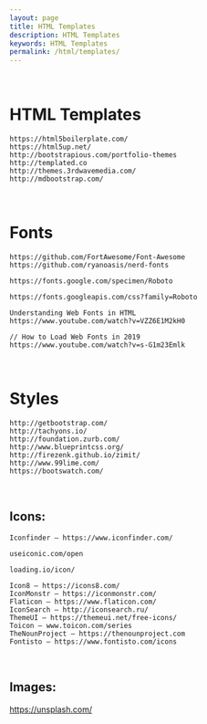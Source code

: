 ```yaml
---
layout: page
title: HTML Templates
description: HTML Templates
keywords: HTML Templates
permalink: /html/templates/
---
```


<br/>

# HTML Templates

    https://html5boilerplate.com/
    https://html5up.net/
    http://bootstrapious.com/portfolio-themes
    http://templated.co
    http://themes.3rdwavemedia.com/
    http://mdbootstrap.com/

<br/>

# Fonts

    https://github.com/FortAwesome/Font-Awesome
    https://github.com/ryanoasis/nerd-fonts

    https://fonts.google.com/specimen/Roboto

    https://fonts.googleapis.com/css?family=Roboto

    Understanding Web Fonts in HTML
    https://www.youtube.com/watch?v=VZZ6E1M2kH0

    // How to Load Web Fonts in 2019
    https://www.youtube.com/watch?v=s-G1m23Emlk

<br/>

# Styles

    http://getbootstrap.com/
    http://tachyons.io/
    http://foundation.zurb.com/
    http://www.blueprintcss.org/
    http://firezenk.github.io/zimit/
    http://www.99lime.com/
    https://bootswatch.com/

<br/>

## Icons:

    Iconfinder — https://www.iconfinder.com/

    useiconic.com/open

    loading.io/icon/

    Icon8 — https://icons8.com/
    IconMonstr — https://iconmonstr.com/
    Flaticon — https://www.flaticon.com/
    IconSearch — http://iconsearch.ru/
    ThemeUI — https://themeui.net/free-icons/
    Toicon — www.toicon.com/series
    TheNounProject — https://thenounproject.com
    Fontisto — https://www.fontisto.com/icons

<br/>

## Images:

https://unsplash.com/

